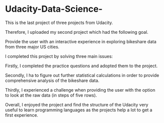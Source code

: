 # Udacity-Data-Science-
This is the last project of three projects from Udacity. 

Therefore, I uploaded my second project which had the following goal.

Provide the user with an interactive experience in exploring bikeshare data from three major US cities.



I completed this project by solving three main issues:

Firstly, I completed the practice questions and adopted them to the project.

Secondly, I ha to figure out further statistical calculations in order to provide comprehensive analysis of the bikeshare data.

Thirdly, I experienced a challenge when providing the user with the option to look at the raw data (in steps of five rows).



Overall, I enjoyed the project and find the structure of the Udacity very useful to learn programming languages as the projects help a lot to get a first experience.  
